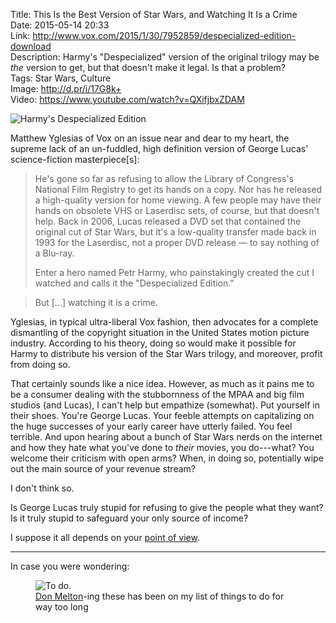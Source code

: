 Title: This Is the Best Version of Star Wars, and Watching It Is a Crime  
Date: 2015-05-14 20:33  
Link: http://www.vox.com/2015/1/30/7952859/despecialized-edition-download  
Description: Harmy's "Despecialized" version of the original trilogy may be *the* version to get, but that doesn't make it legal. Is that a problem?  
Tags: Star Wars, Culture  
Image: http://d.pr/i/17G8k+  
Video: https://www.youtube.com/watch?v=QXifjbxZDAM  

![Harmy's Despecialized Edition][d]

Matthew Yglesias of Vox on an issue near and dear to my heart, the supreme lack of an un-fuddled, high definition version of George Lucas' science-fiction masterpiece[s]:

> He's gone so far as refusing to allow the Library of Congress's National Film Registry to get its hands on a copy. Nor has he released a high-quality version for home viewing. A few people may have their hands on obsolete VHS or Laserdisc sets, of course, but that doesn't help. Back in 2006, Lucas released a DVD set that contained the original cut of Star Wars, but it's a low-quality transfer made back in 1993 for the Laserdisc, not a proper DVD release — to say nothing of a Blu-ray.
>
> Enter a hero named Petr Harmy, who painstakingly created the cut I watched and calls it the "Despecialized Edition."

> But [...] watching it is a crime.

Yglesias, in typical ultra-liberal Vox fashion, then advocates for a complete dismantling of the copyright situation in the United States motion picture industry. According to his theory, doing so would make it possible for Harmy to distribute his version of the Star Wars trilogy, and moreover, profit from doing so.

That certainly sounds like a nice idea. However, as much as it pains me to be a consumer dealing with the stubbornness of the MPAA and big film studios (and Lucas), I can't help but empathize (somewhat). Put yourself in their shoes. You're George Lucas. Your feeble attempts on capitalizing on the huge successes of your early career have utterly failed. You feel terrible. And upon hearing about a bunch of Star Wars nerds on the internet and how they hate what you've done to *their* movies, you do---what? You welcome their criticism with open arms? When, in doing so, potentially wipe out the main source of your revenue stream? 

I don't think so.

Is George Lucas truly stupid for refusing to give the people what they want? Is it truly stupid to safeguard your only source of income? 

I suppose it all depends on your [point of view][youtube]. 

***

In case you were wondering:

<figure>
	<img src="http://d.pr/i/NHJO+" alt="To do." title="To do.">
	<figcaption><a href="https://github.com/donmelton/video-transcoding-scripts">Don Melton</a>-ing these has been on my list of things to do for way too long</figcaption>
</figure>

[d]: http://d.pr/i/17G8k+ "Harmy's Despecialized Edition"
[youtube]: https://www.youtube.com/watch?v=MFz8W7fYMy4&feature=youtu.be&t=65